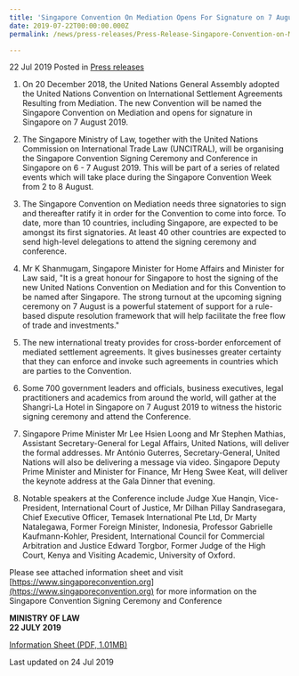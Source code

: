 ```yaml
---
title: 'Singapore Convention On Mediation Opens For Signature on 7 August'
date: 2019-07-22T00:00:00.000Z
permalink: /news/press-releases/Press-Release-Singapore-Convention-on-Mediation-Opens-for-Signature-on-7-August

---
```



22 Jul 2019 Posted in [Press releases](/news/press-releases)



1. On 20 December 2018, the United Nations General Assembly adopted the United Nations Convention on International Settlement Agreements Resulting from Mediation. The new Convention will be named the Singapore Convention on Mediation and opens for signature in Singapore on 7 August 2019.
 
2. The Singapore Ministry of Law, together with the United Nations Commission on International Trade Law (UNCITRAL), will be organising the Singapore Convention Signing Ceremony and Conference in Singapore on 6 - 7 August 2019. This will be part of a series of related events which will take place during the Singapore Convention Week from 2 to 8 August.
 
3. The Singapore Convention on Mediation needs three signatories to sign and thereafter ratify it in order for the Convention to come into force. To date, more than 10 countries, including Singapore, are expected to be amongst its first signatories. At least 40 other countries are expected to send high-level delegations to attend the signing ceremony and conference.
 
4. Mr K Shanmugam, Singapore Minister for Home Affairs and Minister for Law said, "It is a great honour for Singapore to host the signing of the new United Nations Convention on Mediation and for this Convention to be named after Singapore. The strong turnout at the upcoming signing ceremony on 7 August is a powerful statement of support for a rule-based dispute resolution framework that will help facilitate the free flow of trade and investments."
 
5. The new international treaty provides for cross-border enforcement of mediated settlement agreements. It gives businesses greater certainty that they can enforce and invoke such agreements in countries which are parties to the Convention.
 
6. Some 700 government leaders and officials, business executives, legal practitioners and academics from around the world, will gather at the Shangri-La Hotel in Singapore on 7 August 2019 to witness the historic signing ceremony and attend the Conference.
 
7. Singapore Prime Minister Mr Lee Hsien Loong and Mr Stephen Mathias, Assistant Secretary-General for Legal Affairs, United Nations, will deliver the formal addresses. Mr António Guterres, Secretary-General, United Nations will also be delivering a message via video. Singapore Deputy Prime Minister and Minister for Finance, Mr Heng Swee Keat, will deliver the keynote address at the Gala Dinner that evening.
 
8. Notable speakers at the Conference include Judge Xue Hanqin, Vice-President, International Court of Justice, Mr Dilhan Pillay Sandrasegara, Chief Executive Officer, Temasek International Pte Ltd, Dr Marty Natalegawa, Former Foreign Minister, Indonesia, Professor Gabrielle Kaufmann-Kohler, President, International Council for Commercial Arbitration and Justice Edward Torgbor, Former Judge of the High Court, Kenya and Visiting Academic, University of Oxford.
 
Please see attached information sheet and visit [https://www.singaporeconvention.org](https://www.singaporeconvention.org) for more information on the Singapore Convention Signing Ceremony and Conference
 
**MINISTRY OF LAW**  
**22 JULY 2019**

[Information Sheet (PDF, 1.01MB)](/files/news/press-releases/2019/07/SingaporeConventionProgramme.pdf) 

<p class="right-side-updated">Last updated on 24 Jul 2019 </p>
